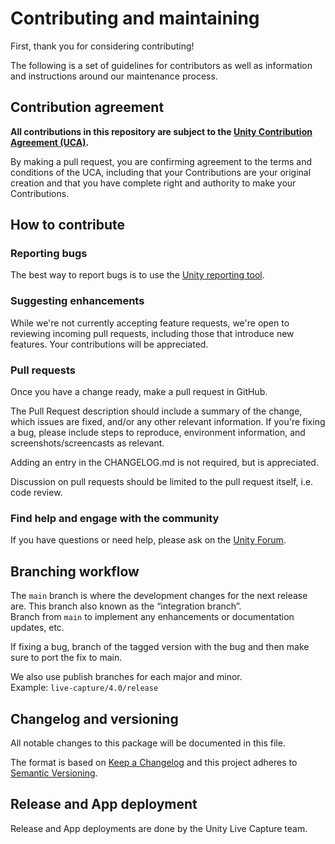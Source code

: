 
# Contributing and maintaining

First, thank you for considering contributing!

The following is a set of guidelines for contributors as well as information and instructions around our maintenance process.

## Contribution agreement

**All contributions in this repository are subject to the [Unity Contribution Agreement (UCA)](https://unity3d.com/legal/licenses/Unity_Contribution_Agreement).**

By making a pull request, you are confirming agreement to the terms and conditions of the UCA, including that your Contributions are your original creation and that you have complete right and authority to make your Contributions.

## How to contribute

### Reporting bugs

The best way to report bugs is to use the [Unity reporting tool](https://unity.com/releases/editor/qa/bug-reporting).

### Suggesting enhancements

While we're not currently accepting feature requests, we're open to reviewing incoming pull requests, including those 
that introduce new features. Your contributions will be appreciated.

### Pull requests

Once you have a change ready, make a pull request in GitHub.   

The Pull Request description should include a summary of 
the change, which issues are fixed, and/or any other relevant information.
If you're fixing a bug, please include steps to reproduce, environment information, and screenshots/screencasts as relevant.

Adding an entry in the CHANGELOG.md is not required, but is appreciated.

Discussion on pull requests should be limited to the pull request itself, i.e. code review.

### Find help and engage with the community

If you have questions or need help, please ask on the [Unity Forum](https://forum.unity.com/forums/unity-live-capture.673/).

## Branching workflow

The `main` branch is where the development changes for the next release are. This branch
also known as the “integration branch”.   
Branch from `main` to implement any enhancements or documentation updates, etc. 

If fixing a bug, branch of the tagged version with the bug and then make sure to port the fix to main.

We also use publish branches for each major and minor.   
Example:
`live-capture/4.0/release`

## Changelog and versioning

All notable changes to this package will be documented in this file.

The format is based on [Keep a Changelog](https://keepachangelog.com/en/1.0.0/) and this project adheres to [Semantic Versioning](https://semver.org/spec/v2.0.0.html).

## Release and App deployment

Release and App deployments are done by the Unity Live Capture team.

